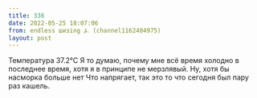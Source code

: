 ```yaml
---
title: 336
date: 2022-05-25 18:07:06
from: endless шизing ⍼ (channel1162404975)
layout: post
---
```


Температура 37.2°С 
Я то думаю, почему мне всё время холодно в последнее время, хотя я в принципе не мерзлявый.
Ну, хотя бы насморка больше нет
Что напрягает, так это то что  сегодня был пару раз кашель.

